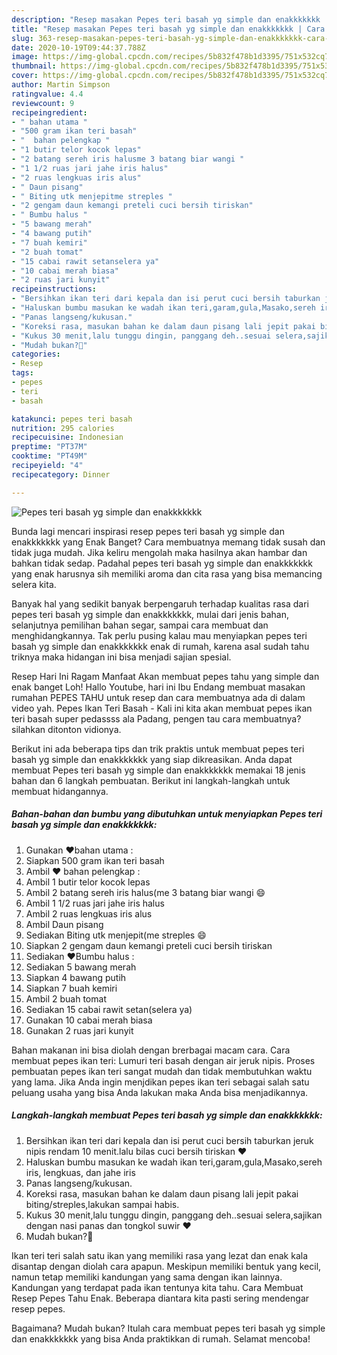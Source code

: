 ```yaml
---
description: "Resep masakan Pepes teri basah yg simple dan enakkkkkkk | Cara Bikin Pepes teri basah yg simple dan enakkkkkkk Yang Mudah Dan Praktis"
title: "Resep masakan Pepes teri basah yg simple dan enakkkkkkk | Cara Bikin Pepes teri basah yg simple dan enakkkkkkk Yang Mudah Dan Praktis"
slug: 363-resep-masakan-pepes-teri-basah-yg-simple-dan-enakkkkkkk-cara-bikin-pepes-teri-basah-yg-simple-dan-enakkkkkkk-yang-mudah-dan-praktis
date: 2020-10-19T09:44:37.788Z
image: https://img-global.cpcdn.com/recipes/5b832f478b1d3395/751x532cq70/pepes-teri-basah-yg-simple-dan-enakkkkkkk-foto-resep-utama.jpg
thumbnail: https://img-global.cpcdn.com/recipes/5b832f478b1d3395/751x532cq70/pepes-teri-basah-yg-simple-dan-enakkkkkkk-foto-resep-utama.jpg
cover: https://img-global.cpcdn.com/recipes/5b832f478b1d3395/751x532cq70/pepes-teri-basah-yg-simple-dan-enakkkkkkk-foto-resep-utama.jpg
author: Martin Simpson
ratingvalue: 4.4
reviewcount: 9
recipeingredient:
- " bahan utama "
- "500 gram ikan teri basah"
- "  bahan pelengkap "
- "1 butir telor kocok lepas"
- "2 batang sereh iris halusme 3 batang biar wangi "
- "1 1/2 ruas jari jahe iris halus"
- "2 ruas lengkuas iris alus"
- " Daun pisang"
- " Biting utk menjepitme streples "
- "2 gengam daun kemangi preteli cuci bersih tiriskan"
- " Bumbu halus "
- "5 bawang merah"
- "4 bawang putih"
- "7 buah kemiri"
- "2 buah tomat"
- "15 cabai rawit setanselera ya"
- "10 cabai merah biasa"
- "2 ruas jari kunyit"
recipeinstructions:
- "Bersihkan ikan teri dari kepala dan isi perut cuci bersih taburkan jeruk nipis rendam 10 menit.lalu bilas cuci bersih tiriskan ❤️"
- "Haluskan bumbu masukan ke wadah ikan teri,garam,gula,Masako,sereh iris, lengkuas, dan jahe iris"
- "Panas langseng/kukusan."
- "Koreksi rasa, masukan bahan ke dalam daun pisang lali jepit pakai biting/streples,lakukan sampai habis."
- "Kukus 30 menit,lalu tunggu dingin, panggang deh..sesuai selera,sajikan dengan nasi panas dan tongkol suwir ❤️"
- "Mudah bukan?🤗"
categories:
- Resep
tags:
- pepes
- teri
- basah

katakunci: pepes teri basah 
nutrition: 295 calories
recipecuisine: Indonesian
preptime: "PT37M"
cooktime: "PT49M"
recipeyield: "4"
recipecategory: Dinner

---
```



![Pepes teri basah yg simple dan enakkkkkkk](https://img-global.cpcdn.com/recipes/5b832f478b1d3395/751x532cq70/pepes-teri-basah-yg-simple-dan-enakkkkkkk-foto-resep-utama.jpg)

Bunda lagi mencari inspirasi resep pepes teri basah yg simple dan enakkkkkkk yang Enak Banget? Cara membuatnya memang tidak susah dan tidak juga mudah. Jika keliru mengolah maka hasilnya akan hambar dan bahkan tidak sedap. Padahal pepes teri basah yg simple dan enakkkkkkk yang enak harusnya sih memiliki aroma dan cita rasa yang bisa memancing selera kita.

Banyak hal yang sedikit banyak berpengaruh terhadap kualitas rasa dari pepes teri basah yg simple dan enakkkkkkk, mulai dari jenis bahan, selanjutnya pemilihan bahan segar, sampai cara membuat dan menghidangkannya. Tak perlu pusing kalau mau menyiapkan pepes teri basah yg simple dan enakkkkkkk enak di rumah, karena asal sudah tahu triknya maka hidangan ini bisa menjadi sajian spesial.

Resep Hari Ini Ragam Manfaat Akan membuat pepes tahu yang simple dan enak banget Loh! Hallo Youtube, hari ini Ibu Endang membuat masakan rumahan PEPES TAHU untuk resep dan cara membuatnya ada di dalam video yah. Pepes Ikan Teri Basah - Kali ini kita akan membuat pepes ikan teri basah super pedassss ala Padang, pengen tau cara membuatnya? silahkan ditonton vidionya.


Berikut ini ada beberapa tips dan trik praktis untuk membuat pepes teri basah yg simple dan enakkkkkkk yang siap dikreasikan. Anda dapat membuat Pepes teri basah yg simple dan enakkkkkkk memakai 18 jenis bahan dan 6 langkah pembuatan. Berikut ini langkah-langkah untuk membuat hidangannya.

<!--inarticleads1-->

##### Bahan-bahan dan bumbu yang dibutuhkan untuk menyiapkan Pepes teri basah yg simple dan enakkkkkkk:

1. Gunakan  ❤️bahan utama :
1. Siapkan 500 gram ikan teri basah
1. Ambil  ❤️ bahan pelengkap :
1. Ambil 1 butir telor kocok lepas
1. Ambil 2 batang sereh iris halus(me 3 batang biar wangi 😄
1. Ambil 1 1/2 ruas jari jahe iris halus
1. Ambil 2 ruas lengkuas iris alus
1. Ambil  Daun pisang
1. Sediakan  Biting utk menjepit(me streples 😄
1. Siapkan 2 gengam daun kemangi preteli cuci bersih tiriskan
1. Sediakan  ❤️Bumbu halus :
1. Sediakan 5 bawang merah
1. Siapkan 4 bawang putih
1. Siapkan 7 buah kemiri
1. Ambil 2 buah tomat
1. Sediakan 15 cabai rawit setan(selera ya)
1. Gunakan 10 cabai merah biasa
1. Gunakan 2 ruas jari kunyit


Bahan makanan ini bisa diolah dengan brerbagai macam cara. Cara membuat pepes ikan teri: Lumuri teri basah dengan air jeruk nipis. Proses pembuatan pepes ikan teri sangat mudah dan tidak membutuhkan waktu yang lama. Jika Anda ingin menjdikan pepes ikan teri sebagai salah satu peluang usaha yang bisa Anda lakukan maka Anda bisa menjadikannya. 

<!--inarticleads2-->

##### Langkah-langkah membuat Pepes teri basah yg simple dan enakkkkkkk:

1. Bersihkan ikan teri dari kepala dan isi perut cuci bersih taburkan jeruk nipis rendam 10 menit.lalu bilas cuci bersih tiriskan ❤️
1. Haluskan bumbu masukan ke wadah ikan teri,garam,gula,Masako,sereh iris, lengkuas, dan jahe iris
1. Panas langseng/kukusan.
1. Koreksi rasa, masukan bahan ke dalam daun pisang lali jepit pakai biting/streples,lakukan sampai habis.
1. Kukus 30 menit,lalu tunggu dingin, panggang deh..sesuai selera,sajikan dengan nasi panas dan tongkol suwir ❤️
1. Mudah bukan?🤗


Ikan teri teri salah satu ikan yang memiliki rasa yang lezat dan enak kala disantap dengan diolah cara apapun. Meskipun memiliki bentuk yang kecil, namun tetap memiliki kandungan yang sama dengan ikan lainnya. Kandungan yang terdapat pada ikan tentunya kita tahu. Cara Membuat Resep Pepes Tahu Enak. Beberapa diantara kita pasti sering mendengar resep pepes. 

Bagaimana? Mudah bukan? Itulah cara membuat pepes teri basah yg simple dan enakkkkkkk yang bisa Anda praktikkan di rumah. Selamat mencoba!
